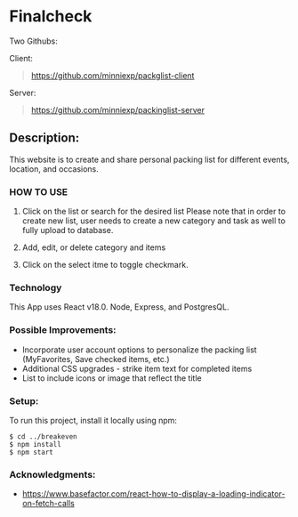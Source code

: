 # Finalcheck

Two Githubs:

  Client: 
   > https://github.com/minniexp/packglist-client
  
  Server: 
   > https://github.com/minniexp/packinglist-server

## Description:

This website is to create and share personal packing list for different events, location, and occasions.

### HOW TO USE

1. Click on the list or search for the desired list
   Please note that in order to create new list, user needs to create a new category and task as well to fully upload to database.

2. Add, edit, or delete category and items

3. Click on the select itme to toggle checkmark.

### Technology

This App uses React v18.0. Node, Express, and PostgresQL.

### Possible Improvements:

- Incorporate user account options to personalize the packing list (MyFavorites, Save checked items, etc.)
- Additional CSS upgrades - strike item text for completed items
- List to include icons or image that reflect the title

### Setup:

To run this project, install it locally using npm:

```
$ cd ../breakeven
$ npm install
$ npm start
```

### Acknowledgments:

- https://www.basefactor.com/react-how-to-display-a-loading-indicator-on-fetch-calls
